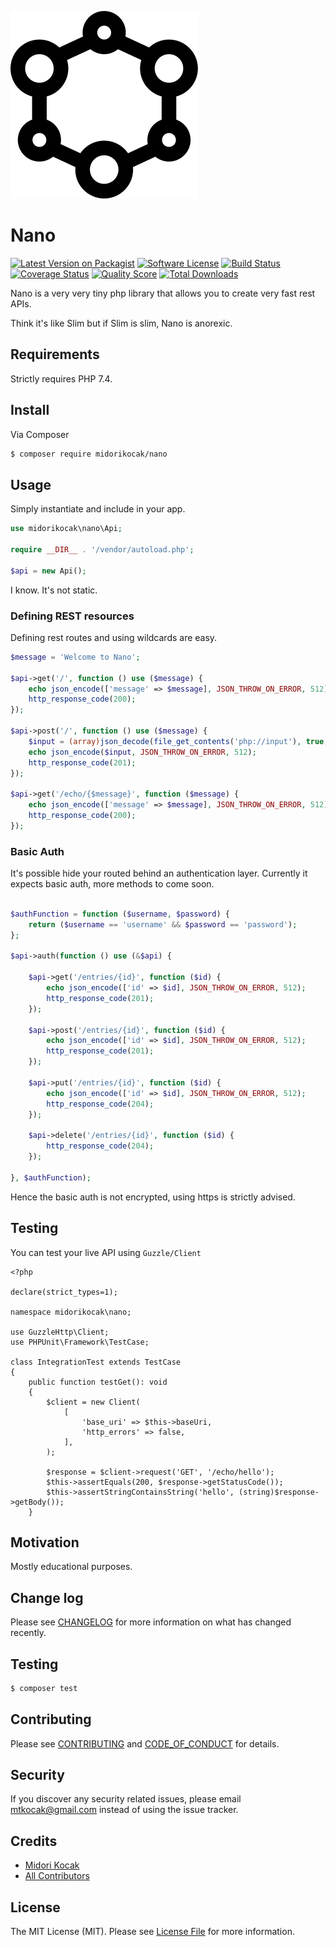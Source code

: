 ![nano API](nano.svg)
# Nano

[![Latest Version on Packagist][ico-version]][link-packagist]
[![Software License][ico-license]](LICENSE.md)
[![Build Status][ico-travis]][link-travis]
[![Coverage Status][ico-scrutinizer]][link-scrutinizer]
[![Quality Score][ico-code-quality]][link-code-quality]
[![Total Downloads][ico-downloads]][link-downloads]


Nano is a very very tiny php library that allows you to create very fast rest APIs. 

Think it's like Slim but if Slim is slim, Nano is anorexic.

## Requirements

Strictly requires PHP 7.4.

## Install

Via Composer

``` bash
$ composer require midorikocak/nano
```

## Usage

Simply instantiate and include in your app.

``` php
use midorikocak\nano\Api;

require __DIR__ . '/vendor/autoload.php';

$api = new Api();

```

I know. It's not static.

### Defining REST resources 

Defining rest routes and using wildcards are easy.

``` php
$message = 'Welcome to Nano';

$api->get('/', function () use ($message) {
    echo json_encode(['message' => $message], JSON_THROW_ON_ERROR, 512);
    http_response_code(200);
});

$api->post('/', function () use ($message) {
    $input = (array)json_decode(file_get_contents('php://input'), true, 512, JSON_THROW_ON_ERROR);
    echo json_encode($input, JSON_THROW_ON_ERROR, 512);
    http_response_code(201);
});

$api->get('/echo/{$message}', function ($message) {
    echo json_encode(['message' => $message], JSON_THROW_ON_ERROR, 512);
    http_response_code(200);
});

```

### Basic Auth

It's possible hide your routed behind an authentication layer. Currently it expects basic auth, more methods to come soon.

``` php

$authFunction = function ($username, $password) {
    return ($username == 'username' && $password == 'password');
};

$api->auth(function () use (&$api) {

    $api->get('/entries/{id}', function ($id) {
        echo json_encode(['id' => $id], JSON_THROW_ON_ERROR, 512);
        http_response_code(201);
    });

    $api->post('/entries/{id}', function ($id) {
        echo json_encode(['id' => $id], JSON_THROW_ON_ERROR, 512);
        http_response_code(201);
    });

    $api->put('/entries/{id}', function ($id) {
        echo json_encode(['id' => $id], JSON_THROW_ON_ERROR, 512);
        http_response_code(204);
    });

    $api->delete('/entries/{id}', function ($id) {
        http_response_code(204);
    });

}, $authFunction);
```

Hence the basic auth is not encrypted, using https is strictly advised.

## Testing

You can test your live API using `Guzzle/Client`

```
<?php

declare(strict_types=1);

namespace midorikocak\nano;

use GuzzleHttp\Client;
use PHPUnit\Framework\TestCase;

class IntegrationTest extends TestCase
{
    public function testGet(): void
    {
        $client = new Client(
            [
                'base_uri' => $this->baseUri,
                'http_errors' => false,
            ],
        );

        $response = $client->request('GET', '/echo/hello');
        $this->assertEquals(200, $response->getStatusCode());
        $this->assertStringContainsString('hello', (string)$response->getBody());
    }
```

## Motivation

Mostly educational purposes.

## Change log

Please see [CHANGELOG](CHANGELOG.md) for more information on what has changed recently.

## Testing

``` bash
$ composer test
```

## Contributing

Please see [CONTRIBUTING](CONTRIBUTING.md) and [CODE_OF_CONDUCT](CODE_OF_CONDUCT.md) for details.

## Security

If you discover any security related issues, please email mtkocak@gmail.com instead of using the issue tracker.

## Credits

- [Midori Kocak][link-author]
- [All Contributors][link-contributors]

## License

The MIT License (MIT). Please see [License File](LICENSE.md) for more information.

[ico-version]: https://img.shields.io/packagist/v/midorikocak/nano.svg?style=flat-square
[ico-license]: https://img.shields.io/badge/license-MIT-brightgreen.svg?style=flat-square
[ico-travis]: https://img.shields.io/travis/midorikocak/nano/master.svg?style=flat-square
[ico-scrutinizer]: https://img.shields.io/scrutinizer/coverage/g/midorikocak/nano.svg?style=flat-square
[ico-code-quality]: https://img.shields.io/scrutinizer/g/midorikocak/nano.svg?style=flat-square
[ico-downloads]: https://img.shields.io/packagist/dt/midorikocak/nano.svg?style=flat-square

[link-packagist]: https://packagist.org/packages/midorikocak/nano
[link-travis]: https://travis-ci.org/midorikocak/nano
[link-scrutinizer]: https://scrutinizer-ci.com/g/midorikocak/nano/code-structure
[link-code-quality]: https://scrutinizer-ci.com/g/midorikocak/nano
[link-downloads]: https://packagist.org/packages/midorikocak/nano
[link-author]: https://github.com/midorikocak
[link-contributors]: ../../contributors
